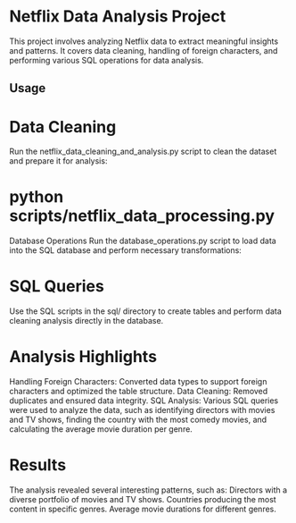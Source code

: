 # Netflix Data Analysis Project

This project involves analyzing Netflix data to extract meaningful insights and patterns. It covers data cleaning, handling of foreign characters, and performing various SQL operations for data analysis.

## Usage
# Data Cleaning
Run the netflix_data_cleaning_and_analysis.py script to clean the dataset and prepare it for analysis:


# python scripts/netflix_data_processing.py
Database Operations
Run the database_operations.py script to load data into the SQL database and perform necessary transformations:


# SQL Queries
Use the SQL scripts in the sql/ directory to create tables and perform data cleaning analysis directly in the database.

# Analysis Highlights
Handling Foreign Characters: Converted data types to support foreign characters and optimized the table structure.
Data Cleaning: Removed duplicates and ensured data integrity.
SQL Analysis: Various SQL queries were used to analyze the data, such as identifying directors with movies and TV shows, finding the country with the most comedy movies, and calculating the average movie duration per genre.

# Results
The analysis revealed several interesting patterns, such as:
Directors with a diverse portfolio of movies and TV shows.
Countries producing the most content in specific genres.
Average movie durations for different genres.



